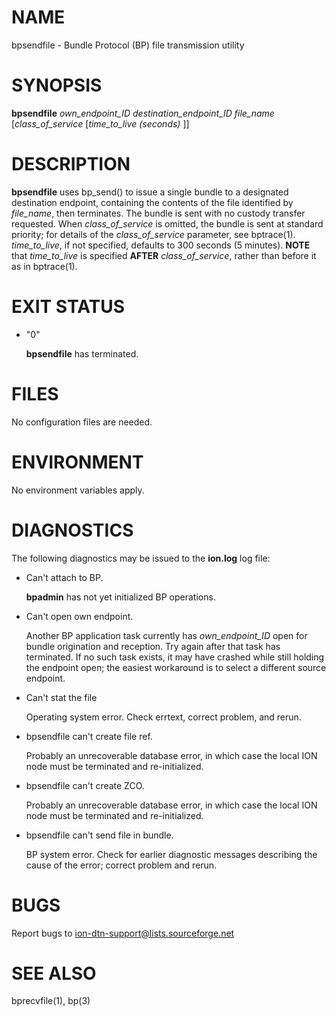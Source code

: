 # NAME

bpsendfile - Bundle Protocol (BP) file transmission utility

# SYNOPSIS

**bpsendfile** _own\_endpoint\_ID_ _destination\_endpoint\_ID_ _file\_name_ \[_class\_of\_service_ \[_time\_to\_live (seconds)_ \]\]

# DESCRIPTION

**bpsendfile** uses bp\_send() to issue a single bundle to a designated
destination endpoint, containing the contents of the file identified by
_file\_name_, then terminates.  The bundle is sent with no custody transfer
requested.  When _class\_of\_service_ is omitted, the bundle is sent at
standard priority; for details of the _class\_of\_service_ parameter,
see bptrace(1).  _time\_to\_live_, if not specified, defaults to 300
seconds (5 minutes).  **NOTE** that _time\_to\_live_ is specified **AFTER**
_class\_of\_service_, rather than before it as in bptrace(1).

# EXIT STATUS

- "0"

    **bpsendfile** has terminated.

# FILES

No configuration files are needed.

# ENVIRONMENT

No environment variables apply.

# DIAGNOSTICS

The following diagnostics may be issued to the **ion.log** log file:

- Can't attach to BP.

    **bpadmin** has not yet initialized BP operations.

- Can't open own endpoint.

    Another BP application task currently has _own\_endpoint\_ID_ open for
    bundle origination and reception.  Try again after that task has terminated.
    If no such task exists, it may have crashed while still holding the endpoint
    open; the easiest workaround is to select a different source endpoint.

- Can't stat the file

    Operating system error.  Check errtext, correct problem, and rerun.

- bpsendfile can't create file ref.

    Probably an unrecoverable database error, in which case the local ION
    node must be terminated and re-initialized.

- bpsendfile can't create ZCO.

    Probably an unrecoverable database error, in which case the local ION
    node must be terminated and re-initialized.

- bpsendfile can't send file in bundle.

    BP system error.  Check for earlier diagnostic messages describing the
    cause of the error; correct problem and rerun.

# BUGS

Report bugs to <ion-dtn-support@lists.sourceforge.net>

# SEE ALSO

bprecvfile(1), bp(3)
